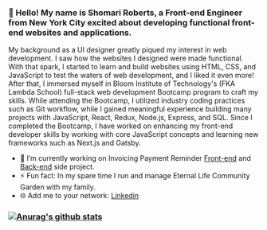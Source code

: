 ### :wave: Hello! My name is Shomari Roberts, a Front-end Engineer from New York City excited about developing functional front-end websites and applications.
My background as a UI designer greatly piqued my interest in web development. I saw how the websites I designed were made functional. With that spark, I started to learn and build websites using HTML, CSS, and JavaScript to test the waters of web development, and I liked it even more! After that, I immersed myself in Bloom Institute of Technology's (FKA Lambda School) full-stack web development Bootcamp program to craft my skills. While attending the Bootcamp, I utilized industry coding practices such as Git workflow, while I gained meaningful experience building many projects with JavaScript, React, Redux, Node.js, Express, and SQL.
Since I completed the Bootcamp, I have worked on enhancing my front-end developer skills by working with core JavaScript concepts and learning new frameworks such as Next.js and Gatsby.


- 🔭  I’m currently working on Invoicing Payment Reminder [Front-end](https://github.com/slroberts/invoicing-payment-reminder-FE) and [Back-end](https://github.com/slroberts/invoicing-payment-reminder-BE) side project.
- ⚡  Fun fact: In my spare time I run and manage Eternal Life Community Garden with my family.
- 🌐  Add me to your network: [Linkedin](https://www.linkedin.com/in/shomariroberts/)



### [![Anurag's github stats](https://github-readme-stats.vercel.app/api?username=slroberts)](https://github.com/anuraghazra/github-readme-stats)

<!--
**slroberts/slroberts** is a ✨ _special_ ✨ repository because its `README.md` (this file) appears on your GitHub profile.

Here are some ideas to get you started:

- 🔭 I’m currently working on ...
- 🌱 I’m currently learning ...
- 👯 I’m looking to collaborate on ...
- 🤔 I’m looking for help with ...
- 💬 Ask me about ...
- 📫 How to reach me: ...
- 😄 Pronouns: ...
- ⚡ Fun fact: ...
-->

